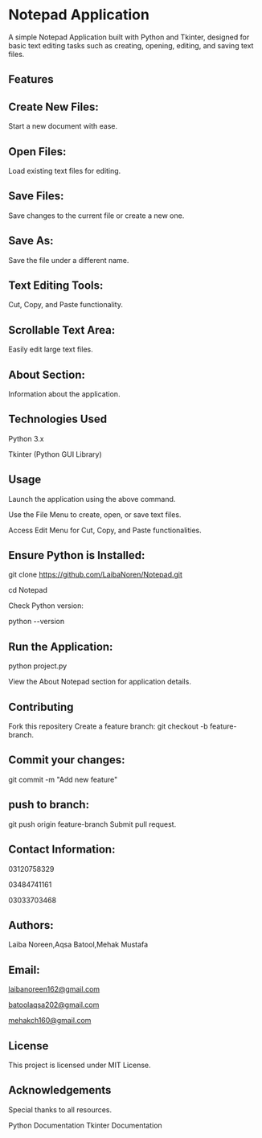 # Notepad Application

A simple Notepad Application built with Python and Tkinter, designed for basic text editing tasks such as creating, opening, editing, and saving text files.
## Features

## Create New Files: 
Start a new document with ease.

## Open Files:
Load existing text files for editing.

## Save Files: 
Save changes to the current file or create a new one.

## Save As:
Save the file under a different name.

## Text Editing Tools: 
Cut, Copy, and Paste functionality.

## Scrollable Text Area: 
Easily edit large text files.

## About Section: 
Information about the application.

## Technologies Used

Python 3.x

Tkinter (Python GUI Library)

## Usage

Launch the application using the above command.

Use the File Menu to create, open, or save text files.

Access Edit Menu for Cut, Copy, and Paste functionalities.

## Ensure Python is Installed:
git clone https://github.com/LaibaNoren/Notepad.git

cd Notepad

Check Python version:

python --version

## Run the Application:

python project.py

View the About Notepad section for application details.
## Contributing
Fork this repositery
Create a feature branch:
git checkout -b feature-branch.
## Commit your changes:
git commit -m "Add new feature"
## push to branch:
git push origin feature-branch
Submit pull request.
## Contact Information:

03120758329

03484741161

03033703468
## Authors:
Laiba Noreen,Aqsa Batool,Mehak Mustafa
## Email:
laibanoreen162@gmail.com

batoolaqsa202@gmail.com

mehakch160@gmail.com

## License
This project is licensed under MIT License.

## Acknowledgements
Special thanks to all resources.

Python Documentation
Tkinter Documentation
